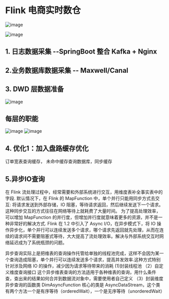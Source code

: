 # Flink 电商实时数仓
![image](https://user-images.githubusercontent.com/31069867/111018724-81a17380-83f5-11eb-9f2e-482f7839bca3.png)

![image](https://user-images.githubusercontent.com/31069867/111018782-dcd36600-83f5-11eb-820e-b09f991d9be7.png)

## 1. 日志数据采集 --SpringBoot 整合 Kafka + Nginx
## 2.业务数据库数据采集  -- Maxwell/Canal 
## 3. DWD 层数据准备 
![image](https://user-images.githubusercontent.com/31069867/111018965-2a9c9e00-83f7-11eb-9787-bb924767f9d2.png)

## 每层的职能
![image](https://user-images.githubusercontent.com/31069867/111018998-633c7780-83f7-11eb-84cb-c3f2d6ca0020.png)
![image](https://user-images.githubusercontent.com/31069867/111019016-7bac9200-83f7-11eb-90b6-0c698f577898.png)

## 4. 优化1：加入盘路缓存优化
订单宽表查询缓存， 未命中缓存查询数据库，同步缓存


## 5.异步IO查询
在 Flink 流处理过程中，经常需要和外部系统进行交互，用维度表补全事实表中的字段.
默认情况下，在 Flink 的 MapFunction 中，单个并行只能用同步方式去交互: 将请求发送到外部存储，IO 阻塞，等待请求返回，然后继续发送下一个请求。这种同步交互的方式往往在网络等待上就耗费了大量时间。
为了提高处理效率，可以增加 MapFunction 的并行度，但增加并行度就意味着更多的资源，并不是一种非常好的解决方式.
Flink 在 1.2 中引入了 Async I/O，在异步模式下，将 IO 操作异步化，单个并行可以连续发送多个请求，哪个请求先返回就先处理，从而在连续的请求间不需要阻塞式等待，大大提高了流处理效率。解决与外部系统交互时网络延迟成为了系统瓶颈的问题。

异步查询实际上是把维表的查询操作托管给单独的线程池完成，这样不会因为某一个查询造成阻塞，单个并行可以连续发送多个请求，提高并发效率.这种方式特别针对涉及网络 IO 的操作，减少因为请求等待带来的消耗
(1)封装线程池
（2）自定义维度查询接口
这个异步维表查询的方法适用于各种维表的查询，用什么条件查，查出来的结果如何合并到数据流对象中，需要使用者自己定义
（3）封装维度异步查询的函数类 DimAsyncFunction
核心的类是 AsyncDataStream，这个类有两个方法一个是有序等待（orderedWait），一个是无序等待（unorderedWait）
